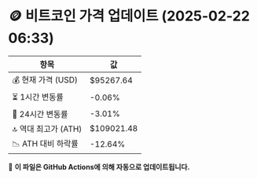 # 🪙 비트코인 가격 업데이트 (2025-02-22 06:33)

| 항목                | 값 |
|--------------------|----------------|
| 💰 현재 가격 (USD) | $95267.64 |
| ⏳ 1시간 변동률    | -0.06% |
| 📆 24시간 변동률   | -3.01% |
| 🔝 역대 최고가 (ATH) | $109021.48 |
| 📉 ATH 대비 하락률 | -12.64% |

🔄 **이 파일은 GitHub Actions에 의해 자동으로 업데이트됩니다.**
